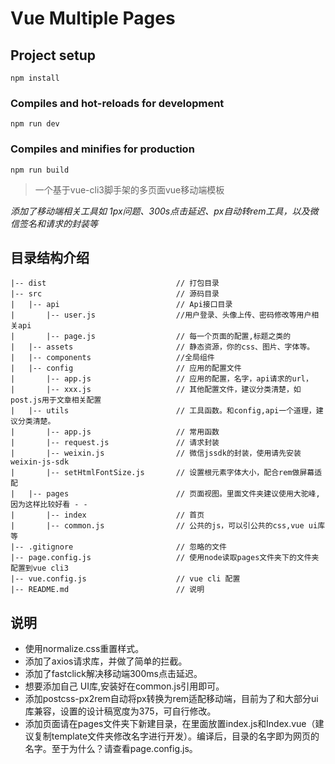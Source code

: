 # Vue Multiple Pages

## Project setup
```
npm install
```

### Compiles and hot-reloads for development
```
npm run dev
```

### Compiles and minifies for production
```
npm run build
```


> 一个基于vue-cli3脚手架的多页面vue移动端模板

*添加了移动端相关工具如 1px问题、300s点击延迟、px自动转rem工具，以及微信签名和请求的封装等*


## 目录结构介绍 ##

	|-- dist                             // 打包目录
	|-- src                              // 源码目录
	|   |-- api                          // Api接口目录
	|       |-- user.js           	     //用户登录、头像上传、密码修改等用户相关api
	|       |-- page.js           	     // 每一个页面的配置,标题之类的
	|   |-- assets                       // 静态资源，你的css、图片、字体等。
	|   |-- components                   //全局组件
	|   |-- config                       // 应用的配置文件
	|       |-- app.js                   // 应用的配置，名字，api请求的url，
	|       |-- xxx.js                   // 其他配置文件，建议分类清楚，如post.js用于文章相关配置
	|   |-- utils                        // 工具函数。和config,api一个道理，建议分类清楚。
    |       |-- app.js                   // 常用函数
    |       |-- request.js               // 请求封装
	|       |-- weixin.js                // 微信jssdk的封装，使用请先安装weixin-js-sdk
	|       |-- setHtmlFontSize.js       // 设置根元素字体大小，配合rem做屏幕适配
	|   |-- pages                        // 页面视图。里面文件夹建议使用大驼峰,因为这样比较好看 - -
	|       |-- index                    // 首页
	|       |-- common.js                // 公共的js，可以引公共的css,vue ui库等
	|-- .gitignore                       // 忽略的文件
	|-- page.config.js                   // 使用node读取pages文件夹下的文件夹配置到vue cli3
	|-- vue.config.js                    // vue cli 配置
	|-- README.md                        // 说明



## 说明
* 使用normalize.css重置样式。
* 添加了axios请求库，并做了简单的拦截。
* 添加了fastclick解决移动端300ms点击延迟。
* 想要添加自己 UI库,安装好在common.js引用即可。
* 添加postcss-px2rem自动将px转换为rem适配移动端，目前为了和大部分ui库兼容，设置的设计稿宽度为375，可自行修改。
* 添加页面请在pages文件夹下新建目录，在里面放置index.js和Index.vue（建议复制template文件夹修改名字进行开发）。编译后，目录的名字即为网页的名字。至于为什么？请查看page.config.js。
